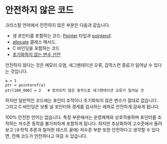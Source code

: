# 안전하지 않은 코드

크리스탈 언어에서 안전하지 않은 부분은 다음과 같습니다.

* 생 포인터를 포함하는 코드: [Pointer](http://crystal-lang.org/api/Pointer.html) 타입과 [pointerof](pointerof.html).
* [allocate](new,_initialize_and_allocate.html) 클래스 메서드.
* C 바인딩을 포함하는 코드
* [초기화하지 않는 변수 선언](declare_var.html)

안전하지 않다는 것은 메모리 오염, 세그멘테이션 오류, 갑작스런 종료가 일어날 수 있다는 것입니다.

```crystal
a = 1
ptr = pointerof(a)
ptr[100_000] = 2   # 정의되지 않은 동작으로 세그멘테이션 오류가 일어날 것
```

하지만 일반적인 코드에는 포인터 조작이나 초기화되지 않은 변수가 절대로 없습니다. 그리고 C 바인딩은 보통 널 포인터와 경계를 검사하는 래퍼로 안전하게 감싸게 됩니다.

100% 안전한 언어는 없습니다. 특정 부분에서는 운영체제와 상호작용하며 포인터를 조작하는 저수준 동작을 불가피하게 포함하게 됩니다. 하지만 추상화하여 고수준에서 돌려보고 (수학적 추론과 철저한 테스트 끝에) 저수준 부분 또한 안전하다고 생각할 수 있다면, 전체 코드가 안전하다고 여길 수 있습니다.

